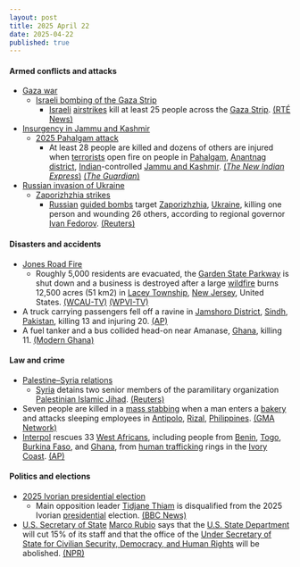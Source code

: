 ```yaml
---
layout: post
title: 2025 April 22
date: 2025-04-22
published: true
---
```



#### Armed conflicts and attacks

* [Gaza war](https://en.wikipedia.org/wiki/Gaza_war "Gaza war")
  * [Israeli bombing of the Gaza Strip](https://en.wikipedia.org/wiki/Israeli_bombing_of_the_Gaza_Strip "Israeli bombing of the Gaza Strip")
    * [Israeli](https://en.wikipedia.org/wiki/Israel_Defense_Forces "Israel Defense Forces") [airstrikes](https://en.wikipedia.org/wiki/Airstrike "Airstrike") kill at least 25 people across the [Gaza Strip](https://en.wikipedia.org/wiki/Gaza_Strip "Gaza Strip"). [(RTÉ News)](https://www.rte.ie/news/2025/0422/1508788-israel-gaza/)
* [Insurgency in Jammu and Kashmir](https://en.wikipedia.org/wiki/Insurgency_in_Jammu_and_Kashmir "Insurgency in Jammu and Kashmir")
  * [2025 Pahalgam attack](https://en.wikipedia.org/wiki/2025_Pahalgam_attack "2025 Pahalgam attack")
    * At least 28 people are killed and dozens of others are injured when [terrorists](https://en.wikipedia.org/wiki/Kashmir_conflict "Kashmir conflict") open fire on people in [Pahalgam](https://en.wikipedia.org/wiki/Pahalgam "Pahalgam"), [Anantnag district](https://en.wikipedia.org/wiki/Anantnag_district "Anantnag district"), [Indian](https://en.wikipedia.org/wiki/India "India")-controlled [Jammu and Kashmir](https://en.wikipedia.org/wiki/Jammu_and_Kashmir_%28union_territory%29 "Jammu and Kashmir (union territory)"). [(*The New Indian Express*)](https://www.newindianexpress.com/nation/2025/Apr/22/28-killed-over-a-dozen-injured-after-terrorists-attack-tourists-in-jks-pahalgam) [(*The Guardian*)](https://www.theguardian.com/world/2025/apr/22/tourists-killed-by-suspected-militants-in-kashmir-attack)
* [Russian invasion of Ukraine](https://en.wikipedia.org/wiki/Russian_invasion_of_Ukraine "Russian invasion of Ukraine")
  * [Zaporizhzhia strikes](https://en.wikipedia.org/wiki/Zaporizhzhia_strikes_%282022%E2%80%93present%29 "Zaporizhzhia strikes (2022–present)")
    * [Russian](https://en.wikipedia.org/wiki/Russian_Armed_Forces "Russian Armed Forces") [guided bombs](https://en.wikipedia.org/wiki/Guided_bomb "Guided bomb") target [Zaporizhzhia](https://en.wikipedia.org/wiki/Zaporizhzhia "Zaporizhzhia"), [Ukraine](https://en.wikipedia.org/wiki/Ukraine "Ukraine"), killing one person and wounding 26 others, according to regional governor [Ivan Fedorov](https://en.wikipedia.org/wiki/Ivan_Fedorov_%28politician%29 "Ivan Fedorov (politician)"). [(Reuters)](https://www.reuters.com/world/europe/russian-attack-kills-woman-ukraines-zaporizhzhia-governor-says-2025-04-22/)

#### Disasters and accidents

* [Jones Road Fire](https://en.wikipedia.org/wiki/Jones_Road_Fire "Jones Road Fire")
  * Roughly 5,000 residents are evacuated, the [Garden State Parkway](https://en.wikipedia.org/wiki/Garden_State_Parkway "Garden State Parkway") is shut down and a business is destroyed after a large [wildfire](https://en.wikipedia.org/wiki/Wildfire "Wildfire") burns 12,500 acres (51 km2) in [Lacey Township](https://en.wikipedia.org/wiki/Lacey_Township%2C_New_Jersey "Lacey Township, New Jersey"), [New Jersey](https://en.wikipedia.org/wiki/New_Jersey "New Jersey"), United States. [(WCAU-TV)](https://www.nbcphiladelphia.com/news/local/jones-wildfire-ocean-county-new-jersey-ocean-township-lacey-township-barnegat-township/4166736/) [(WPVI-TV)](https://6abc.com/post/mandatory-evacuations-ocean-township-county-nj-due-wildfire-greenwood-forest-wildlife-management-area/16224202/)
* A truck carrying passengers fell off a ravine in [Jamshoro District](https://en.wikipedia.org/wiki/Jamshoro_District "Jamshoro District"), [Sindh](https://en.wikipedia.org/wiki/Sindh "Sindh"), [Pakistan](https://en.wikipedia.org/wiki/Pakistan "Pakistan"), killing 13 and injuring 20. [(AP)](https://apnews.com/article/pakistan-truck-road-accident-sindh-province-7c665e6053b73b3ebdb63aa22c1c540b)
* A fuel tanker and a bus collided head-on near Amanase, [Ghana](https://en.wikipedia.org/wiki/Ghana "Ghana"), killing 11. [(Modern Ghana)](https://www.modernghana.com/news/1394548/11-killed-in-deadly-crash-on-accra-kumasi-highway.html)

#### Law and crime

* [Palestine–Syria relations](https://en.wikipedia.org/wiki/Palestine%E2%80%93Syria_relations "Palestine–Syria relations")
  * [Syria](https://en.wikipedia.org/wiki/Syria "Syria") detains two senior members of the paramilitary organization [Palestinian Islamic Jihad](https://en.wikipedia.org/wiki/Palestinian_Islamic_Jihad "Palestinian Islamic Jihad"). [(Reuters)](https://www.reuters.com/world/middle-east/syria-detains-two-leaders-palestinian-islamic-jihad-2025-04-22/)
* Seven people are killed in a [mass stabbing](https://en.wikipedia.org/wiki/Mass_stabbing "Mass stabbing") when a man enters a [bakery](https://en.wikipedia.org/wiki/Bakery "Bakery") and attacks sleeping employees in [Antipolo](https://en.wikipedia.org/wiki/Antipolo "Antipolo"), [Rizal](https://en.wikipedia.org/wiki/Rizal_%28province%29 "Rizal (province)"), [Philippines](https://en.wikipedia.org/wiki/Philippines "Philippines"). [(GMA Network)](https://www.gmanetwork.com/news/topstories/regions/943522/7-stabbed-to-death-in-antipolo-bakery/story/)
* [Interpol](https://en.wikipedia.org/wiki/Interpol "Interpol") rescues 33 [West Africans](https://en.wikipedia.org/wiki/West_Africa "West Africa"), including people from [Benin](https://en.wikipedia.org/wiki/Benin "Benin"), [Togo](https://en.wikipedia.org/wiki/Togo "Togo"), [Burkina Faso](https://en.wikipedia.org/wiki/Burkina_Faso "Burkina Faso"), and [Ghana](https://en.wikipedia.org/wiki/Ghana "Ghana"), from [human trafficking](https://en.wikipedia.org/wiki/Human_trafficking "Human trafficking") rings in the [Ivory Coast](https://en.wikipedia.org/wiki/Ivory_Coast "Ivory Coast"). [(AP)](https://apnews.com/article/ivory-coast-scam-ghana-trafficking-interpol-50cc66570e276cbd12c63dc715455957)

#### Politics and elections

* [2025 Ivorian presidential election](https://en.wikipedia.org/wiki/2025_Ivorian_presidential_election "2025 Ivorian presidential election")
  * Main opposition leader [Tidjane Thiam](https://en.wikipedia.org/wiki/Tidjane_Thiam "Tidjane Thiam") is disqualified from the 2025 Ivorian [presidential](https://en.wikipedia.org/wiki/President_of_Cote_d%27Ivoire "President of Cote d'Ivoire") election. [(BBC News)](https://www.bbc.co.uk/news/articles/c0l0j849143o)
* [U.S. Secretary of State](https://en.wikipedia.org/wiki/U.S._Secretary_of_State "U.S. Secretary of State") [Marco Rubio](https://en.wikipedia.org/wiki/Marco_Rubio "Marco Rubio") says that the [U.S. State Department](https://en.wikipedia.org/wiki/U.S._State_Department "U.S. State Department") will cut 15% of its staff and that the office of the [Under Secretary of State for Civilian Security, Democracy, and Human Rights](https://en.wikipedia.org/wiki/Under_Secretary_of_State_for_Civilian_Security%2C_Democracy%2C_and_Human_Rights "Under Secretary of State for Civilian Security, Democracy, and Human Rights") will be abolished. [(NPR)](https://www.npr.org/2025/04/22/nx-s1-5372587/marco-rubio-announces-overhaul-of-u-s-state-department)
